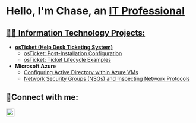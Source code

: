 <h1> Hello, I'm Chase, an <a href="https://linkedin.com/in/chasenguyen01">IT Professional</h1>

<h2> 👨‍💻 Information Technology Projects: </h2>

- <b>osTicket (Help Desk Ticketing System)</b>
  - [osTicket: Post-Installation Configuration](https://github.com/humachewie/post-install-config)
  - [osTicket: Ticket Lifecycle Examples](https://github.com/humachewie/ticket-lifecycle)
- <b>Microsoft Azure</b>
  - [Configuring Active Directory within Azure VMs](https://github.com/humachewie/configure-ad)
  - [Network Security Groups (NSGs) and Inspecting Network Protocols](https://github.com/humachewie/azure-network-protocols)

<h2>🤳Connect with me:</h2>

[<img align="left" alt="Josh | LinkedIn" width="22px" src="https://cdn.jsdelivr.net/npm/simple-icons@v3/icons/linkedin.svg" />][linkedin]

[linkedin]: https://linkedin.com/in/chasenguyen01
